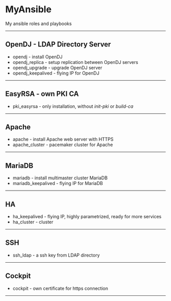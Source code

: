 # MyAnsible
My ansible roles and playbooks

---

## OpenDJ - LDAP Directory Server
- opendj - install OpenDJ
- opendj_replica - setup replication between OpenDJ servers
- opendj_upgrade - upgrade OpenDJ server
- opendj_keepalived - flying IP for OpenDJ

---

## EasyRSA - own PKI CA
- pki_easyrsa - only installation, without *init-pki* or *build-ca*

---

## Apache
- apache - install Apache web server with HTTPS
- apache_cluster - pacemaker cluster for Apache

---

## MariaDB
- mariadb - install multimaster cluster MariaDB
- mariadb_keepalived - flying IP for MariaDB

---

## HA
- ha_keepalived - flying IP, highly parametrized, ready for more services
- ha_cluster - cluster

---

## SSH
- ssh_ldap - a ssh key from LDAP directory

---

## Cockpit
- cockpit - own certificate for https connection

---


